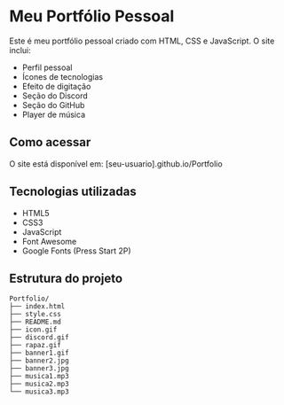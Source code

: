 # Meu Portfólio Pessoal

Este é meu portfólio pessoal criado com HTML, CSS e JavaScript. O site inclui:
- Perfil pessoal
- Ícones de tecnologias
- Efeito de digitação
- Seção do Discord
- Seção do GitHub
- Player de música

## Como acessar

O site está disponível em: [seu-usuario].github.io/Portfolio

## Tecnologias utilizadas
- HTML5
- CSS3
- JavaScript
- Font Awesome
- Google Fonts (Press Start 2P)

## Estrutura do projeto
```
Portfolio/
├── index.html
├── style.css
├── README.md
├── icon.gif
├── discord.gif
├── rapaz.gif
├── banner1.gif
├── banner2.jpg
├── banner3.jpg
├── musica1.mp3
├── musica2.mp3
└── musica3.mp3
``` 